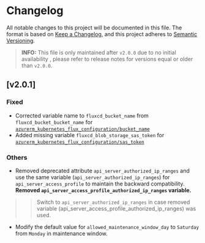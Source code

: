 # Changelog

All notable changes to this project will be documented in this file.
The format is based on [Keep a Changelog](https://keepachangelog.com/en/1.0.0/), and this project adheres to [Semantic Versioning](https://semver.org/spec/v2.0.0.html).


> **INFO:** This file is only maintained after `v2.0.0` due to no initial availability , please refer to release notes for versions equal or older than `v2.0.0`.


## [v2.0.1]

### Fixed

- Corrected variable name to `fluxcd_bucket_name` from `fluxcd_bucket_bucket_name` for [`azurerm_kubernetes_flux_configuration/bucket_name`](https://registry.terraform.io/providers/hashicorp/azurerm/3.75.0/docs/resources/kubernetes_flux_configuration#bucket_name)
- Added missing variable `fluxcd_blob_storage_sas_token` for [`azurerm_kubernetes_flux_configuration/sas_token`](https://registry.terraform.io/providers/hashicorp/azurerm/3.75.0/docs/resources/kubernetes_flux_configuration#sas_token)

### Others

- Removed deprecated attribute `api_server_authorized_ip_ranges` and use the same variable (`api_server_authorized_ip_ranges`) for `api_server_access_profile` to maintain the backward compatibility. **Removed `api_server_access_profile_authorized_ip_ranges` variable.**

>> Switch to `api_server_authorized_ip_ranges` in case removed variable (api_server_access_profile_authorized_ip_ranges) was used.

- Modify the default value for `allowed_maintenance_window_day` to `Saturday` from `Monday` in maintenance window.
